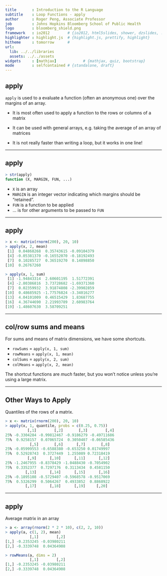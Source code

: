 ```yaml
---
title       : Introduction to the R Language
subtitle    : Loop Functions - apply
author      : Roger Peng, Associate Professor
job         : Johns Hopkins Bloomberg School of Public Health
logo        : bloomberg_shield.png
framework   : io2012        # {io2012, html5slides, shower, dzslides, ...}
highlighter : highlight.js  # {highlight.js, prettify, highlight}
hitheme     : tomorrow      # 
url:
  lib: ../../libraries
  assets: ../../assets
widgets     : [mathjax]            # {mathjax, quiz, bootstrap}
mode        : selfcontained # {standalone, draft}
---
```


## apply

`apply` is used to a evaluate a function (often an anonymous one) over the margins of an array.

- It is most often used to apply a function to the rows or columns of a matrix

- It can be used with general arrays, e.g. taking the average of an array of matrices 

- It is not really faster than writing a loop, but it works in one line!

---

## apply

```r
> str(apply)
function (X, MARGIN, FUN, ...)
```

- `X` is an array
- `MARGIN` is an integer vector indicating which margins should be “retained”. 
- `FUN` is a function to be applied
- ... is for other arguments to be passed to `FUN`

---

## apply

```r
> x <- matrix(rnorm(200), 20, 10)
> apply(x, 2, mean)
 [1]  0.04868268  0.35743615 -0.09104379
 [4] -0.05381370 -0.16552070 -0.18192493
 [7]  0.10285727  0.36519270  0.14898850
[10]  0.26767260

> apply(x, 1, sum)
 [1] -1.94843314  2.60601195  1.51772391
 [4] -2.80386816  3.73728682 -1.69371360
 [7]  0.02359932  3.91874808 -2.39902859
[10]  0.48685925 -1.77576824 -3.34016277
[13]  4.04101009  0.46515429  1.83687755
[16]  4.36744690  2.21993789  2.60983764
[19] -1.48607630  3.58709251
```

---

## col/row sums and means

For sums and means of matrix dimensions, we have some shortcuts.

- `rowSums` = `apply(x, 1, sum)`
- `rowMeans` = `apply(x, 1, mean)`
- `colSums` = `apply(x, 2, sum)`
- `colMeans` = `apply(x, 2, mean)`

The shortcut functions are _much_ faster, but you won’t notice unless you’re using a large matrix.

---

## Other Ways to Apply

Quantiles of the rows of a matrix.

```r
> x <- matrix(rnorm(200), 20, 10)
> apply(x, 1, quantile, probs = c(0.25, 0.75))
          [,1]        [,2]       [,3]        [,4]
25% -0.3304284 -0.99812467 -0.9186279 -0.49711686
75%  0.9258157  0.07065724  0.3050407 -0.06585436
           [,5]       [,6]      [,7]       [,8]
25% -0.05999553 -0.6588380 -0.653250 0.01749997
75%  0.52928743  0.3727449  1.255089 0.72318419
          [,9]      [,10]      [,11]      [,12]
25% -1.2467955 -0.8378429 -1.0488430 -0.7054902
75%  0.3352377  0.7297176  0.3113434  0.4581150
         [,13]      [,14]      [,15]      [,16]
25% -0.1895108 -0.5729407 -0.5968578 -0.9517069
75%  0.5326299  0.5064267  0.4933852  0.8868922
         [,17]      [,18]      [,19]     [,20]
```

---

## apply

Average matrix in an array

```r
> a <- array(rnorm(2 * 2 * 10), c(2, 2, 10))
> apply(a, c(1, 2), mean)
           [,1]        [,2]
[1,] -0.2353245 -0.03980211
[2,] -0.3339748  0.04364908

> rowMeans(a, dims = 2)
           [,1]        [,2]
[1,] -0.2353245 -0.03980211
[2,] -0.3339748  0.04364908
```
